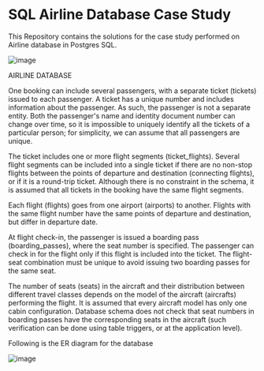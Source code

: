 # SQL Airline Database Case Study
This Repository contains the solutions for the case study performed on Airline database in Postgres SQL.


![image](https://github.com/DG0110/SQL-Airline-Database-Case-Study/assets/112652526/31ee1b21-de17-40fa-aa7f-cd5778d744a8)



AIRLINE DATABASE

One booking can include several passengers, with a separate ticket (tickets) issued to
each passenger. A ticket has a unique number and includes information about the
passenger. As such, the passenger is not a separate entity. Both the passenger's name
and identity document number can change over time, so it is impossible to uniquely
identify all the tickets of a particular person; for simplicity, we can assume that all
passengers are unique.

The ticket includes one or more flight segments (ticket_flights). Several flight
segments can be included into a single ticket if there are no non-stop flights between
the points of departure and destination (connecting flights), or if it is a round-trip
ticket. Although there is no constraint in the schema, it is assumed that all tickets in
the booking have the same flight segments.

Each flight (flights) goes from one airport (airports) to another. Flights with the same
flight number have the same points of departure and destination, but differ in
departure date.

At flight check-in, the passenger is issued a boarding pass (boarding_passes), where
the seat number is specified. The passenger can check in for the flight only if this flight
is included into the ticket. The flight-seat combination must be unique to avoid issuing
two boarding passes for the same seat.

The number of seats (seats) in the aircraft and their distribution between different
travel classes depends on the model of the aircraft (aircrafts) performing the flight. It is
assumed that every aircraft model has only one cabin configuration. Database schema
does not check that seat numbers in boarding passes have the corresponding seats in
the aircraft (such verification can be done using table triggers, or at the application
level).

Following is the ER diagram for the database


![image](https://github.com/DG0110/SQL-Airline-Database-Case-Study/assets/112652526/f642ae1f-c369-40aa-abb5-5f4397876bb0)

